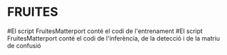 # FRUITES
#El script FruitesMatterport conté el codi de l'entrenament
#El script FruitesMatterport conté el codi de l'inferència, de la detecció i de la matriu de confusió 
